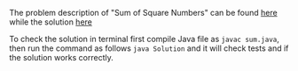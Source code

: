 The problem description of "Sum of Square Numbers" can be found [here](https://leetcode.com/problems/sum-of-square-numbers/) while the solution [here](https://github.com/aurimas13/Solutions-To-Problems/blob/main/LeetCode/Java%20Solutions/Sum%20of%20Square%20Numbers/sum.java)

To check the solution in terminal first compile Java file as `javac sum.java`, then run the command as follows `java Solution` and it will check tests and if the solution works correctly.
